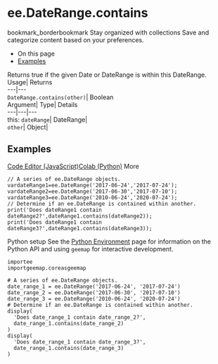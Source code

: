  
#  ee.DateRange.contains 
bookmark_borderbookmark Stay organized with collections  Save and categorize content based on your preferences.
  * On this page
  * [Examples](https://developers.google.com/earth-engine/apidocs/ee-daterange-contains#examples)


Returns true if the given Date or DateRange is within this DateRange. 
Usage| Returns  
---|---  
`DateRange.contains(other)`| Boolean  
Argument| Type| Details  
---|---|---  
this: `dateRange`| DateRange|   
`other`| Object|   
## Examples
[Code Editor (JavaScript)](https://developers.google.com/earth-engine/apidocs/ee-daterange-contains#code-editor-javascript-sample)[Colab (Python)](https://developers.google.com/earth-engine/apidocs/ee-daterange-contains#colab-python-sample) More
```
// A series of ee.DateRange objects.
vardateRange1=ee.DateRange('2017-06-24','2017-07-24');
vardateRange2=ee.DateRange('2017-06-30','2017-07-10');
vardateRange3=ee.DateRange('2010-06-24','2020-07-24');
// Determine if an ee.DateRange is contained within another.
print('Does dateRange1 contain dateRange2?',dateRange1.contains(dateRange2));
print('Does dateRange1 contain dateRange3?',dateRange1.contains(dateRange3));
```
Python setup
See the [ Python Environment](https://developers.google.com/earth-engine/guides/python_install) page for information on the Python API and using `geemap` for interactive development.
```
importee
importgeemap.coreasgeemap
```
```
# A series of ee.DateRange objects.
date_range_1 = ee.DateRange('2017-06-24', '2017-07-24')
date_range_2 = ee.DateRange('2017-06-30', '2017-07-10')
date_range_3 = ee.DateRange('2010-06-24', '2020-07-24')
# Determine if an ee.DateRange is contained within another.
display(
  'Does date_range_1 contain date_range_2?',
  date_range_1.contains(date_range_2)
)
display(
  'Does date_range_1 contain date_range_3?',
  date_range_1.contains(date_range_3)
)
```

